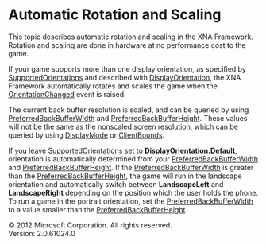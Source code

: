 ﻿

# Automatic Rotation and Scaling

This topic describes automatic rotation and scaling in the XNA Framework. Rotation and scaling are done in hardware at no performance cost to the game.

If your game supports more than one display orientation, as specified by [SupportedOrientations](P_Microsoft_Xna_Framework_GraphicsDeviceManager_SupportedOrientations.md) and described with [DisplayOrientation](T_MXF_DisplayOrientation.md), the XNA Framework automatically rotates and scales the game when the [OrientationChanged](E_MXF_GameWindow_OrientationChanged.md) event is raised.

The current back buffer resolution is scaled, and can be queried by using [PreferredBackBufferWidth](P_Microsoft_Xna_Framework_GraphicsDeviceManager_PreferredBackBufferWidth.md) and [PreferredBackBufferHeight](P_Microsoft_Xna_Framework_GraphicsDeviceManager_PreferredBackBufferHeight.md). These values will not be the same as the nonscaled screen resolution, which can be queried by using [DisplayMode](P_Microsoft_Xna_Framework_Graphics_GraphicsDevice_DisplayMode.md) or [ClientBounds](P_Microsoft_Xna_Framework_GameWindow_ClientBounds.md).

If you leave [SupportedOrientations](P_Microsoft_Xna_Framework_GraphicsDeviceManager_SupportedOrientations.md) set to **DisplayOrientation.Default**, orientation is automatically determined from your [PreferredBackBufferWidth](P_Microsoft_Xna_Framework_GraphicsDeviceManager_PreferredBackBufferWidth.md) and [PreferredBackBufferHeight](P_Microsoft_Xna_Framework_GraphicsDeviceManager_PreferredBackBufferHeight.md). If the [PreferredBackBufferWidth](P_Microsoft_Xna_Framework_GraphicsDeviceManager_PreferredBackBufferWidth.md) is greater than the [PreferredBackBufferHeight](P_Microsoft_Xna_Framework_GraphicsDeviceManager_PreferredBackBufferHeight.md), the game will run in the landscape orientation and automatically switch between **LandscapeLeft** and **LandscapeRight** depending on the position which the user holds the phone. To run a game in the portrait orientation, set the [PreferredBackBufferWidth](P_Microsoft_Xna_Framework_GraphicsDeviceManager_PreferredBackBufferWidth.md) to a value smaller than the [PreferredBackBufferHeight](P_Microsoft_Xna_Framework_GraphicsDeviceManager_PreferredBackBufferHeight.md).

© 2012 Microsoft Corporation. All rights reserved.  
Version: 2.0.61024.0